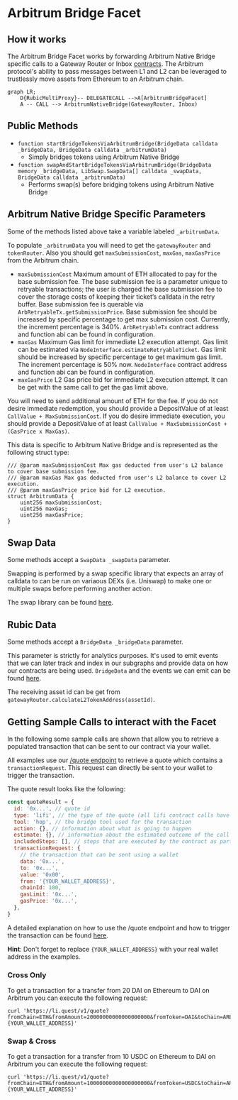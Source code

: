 # Arbitrum Bridge Facet

## How it works

The Arbitrum Bridge Facet works by forwarding Arbitrum Native Bridge specific calls to a Gateway Router or Inbox [contracts](https://developer.offchainlabs.com/docs/useful_addresses). The Arbitrum protocol's ability to pass messages between L1 and L2 can be leveraged to trustlessly move assets from Ethereum to an Arbitrum chain.

```mermaid
graph LR;
    D{RubicMultiProxy}-- DELEGATECALL -->A[ArbitrumBridgeFacet]
    A -- CALL --> ArbitrumNativeBridge(GatewayRouter, Inbox)
```

## Public Methods

- `function startBridgeTokensViaArbitrumBridge(BridgeData calldata _bridgeData, BridgeData calldata _arbitrumData)`
  - Simply bridges tokens using Arbitrum Native Bridge
- `function swapAndStartBridgeTokensViaArbitrumBridge(BridgeData memory _bridgeData, LibSwap.SwapData[] calldata _swapData, BridgeData calldata _arbitrumData)`
  - Performs swap(s) before bridging tokens using Arbitrum Native Bridge

## Arbitrum Native Bridge Specific Parameters

Some of the methods listed above take a variable labeled `_arbitrumData`.

To populate `_arbitrumData` you will need to get the `gatewayRouter` and `tokenRouter`. Also you should get `maxSubmissionCost`, `maxGas`, `maxGasPrice` from the Arbitrum chain.
- `maxSubmissionCost`
  Maximum amount of ETH allocated to pay for the base submission fee. The base submission fee is a parameter unique to retryable transactions; the user is charged the base submission fee to cover the storage costs of keeping their ticket’s calldata in the retry buffer.
  Base submission fee is querable via `ArbRetryableTx.getSubmissionPrice`.
  Base submission fee should be increased by specific percentage to get max submission cost. Currently, the increment percentage is 340%.
  `ArbRetryableTx` contract address and function abi can be found in configuration.
- `maxGas`
   Maximum Gas limit for immediate L2 execution attempt.
   Gas limit can be estimated via `NodeInterface.estimateRetryableTicket`.
   Gas limit should be increased by specific percentage to get maximum gas limit. The increment percentage is 50% now.
  `NodeInterface` contract address and function abi can be found in configuration.
- `maxGasPrice`
   L2 Gas price bid for immediate L2 execution attempt.
   It can be get with the same call to get the gas limit above.

You will need to send additional amount of ETH for the fee.
If you do not desire immediate redemption, you should provide a DepositValue of at least `CallValue + MaxSubmissionCost`. If you do desire immediate execution, you should provide a DepositValue of at least `CallValue + MaxSubmissionCost + (GasPrice x MaxGas)`.

This data is specific to Arbitrum Native Bridge and is represented as the following struct type:

```solidity
/// @param maxSubmissionCost Max gas deducted from user's L2 balance to cover base submission fee.
/// @param maxGas Max gas deducted from user's L2 balance to cover L2 execution.
/// @param maxGasPrice price bid for L2 execution.
struct ArbitrumData {
    uint256 maxSubmissionCost;
    uint256 maxGas;
    uint256 maxGasPrice;
}

```

## Swap Data

Some methods accept a `SwapData _swapData` parameter.

Swapping is performed by a swap specific library that expects an array of calldata to can be run on variaous DEXs (i.e. Uniswap) to make one or multiple swaps before performing another action.

The swap library can be found [here](../src/Libraries/LibSwap.sol).

## Rubic Data

Some methods accept a `BridgeData _bridgeData` parameter.

This parameter is strictly for analytics purposes. It's used to emit events that we can later track and index in our subgraphs and provide data on how our contracts are being used. `BridgeData` and the events we can emit can be found [here](../src/Interfaces/IRubic.sol).

The receiving asset id can be get from `gatewayRouter.calculateL2TokenAddress(assetId)`.

## Getting Sample Calls to interact with the Facet

In the following some sample calls are shown that allow you to retrieve a populated transaction that can be sent to our contract via your wallet.

All examples use our [/quote endpoint](https://apidocs.li.finance/reference/get_quote-1) to retrieve a quote which contains a `transactionRequest`. This request can directly be sent to your wallet to trigger the transaction.

The quote result looks like the following:

```javascript
const quoteResult = {
  id: '0x...', // quote id
  type: 'lifi', // the type of the quote (all lifi contract calls have the type "lifi")
  tool: 'hop', // the bridge tool used for the transaction
  action: {}, // information about what is going to happen
  estimate: {}, // information about the estimated outcome of the call
  includedSteps: [], // steps that are executed by the contract as part of this transaction, e.g. a swap step and a cross step
  transactionRequest: {
    // the transaction that can be sent using a wallet
    data: '0x...',
    to: '0x...',
    value: '0x00',
    from: '{YOUR_WALLET_ADDRESS}',
    chainId: 100,
    gasLimit: '0x...',
    gasPrice: '0x...',
  },
}
```

A detailed explanation on how to use the /quote endpoint and how to trigger the transaction can be found [here](https://apidocs.li.finance/reference/how-to-transfer-tokens).

**Hint**: Don't forget to replace `{YOUR_WALLET_ADDRESS}` with your real wallet address in the examples.

### Cross Only

To get a transaction for a transfer from 20 DAI on Ethereum to DAI on Arbitrum you can execute the following request:

```shell
curl 'https://li.quest/v1/quote?fromChain=ETH&fromAmount=20000000000000000000&fromToken=DAI&toChain=ARB&toToken=DAI&slippage=0.03&allowBridges=arbitrum&fromAddress={YOUR_WALLET_ADDRESS}'
```

### Swap & Cross

To get a transaction for a transfer from 10 USDC on Ethereum to DAI on Arbitrum you can execute the following request:

```shell
curl 'https://li.quest/v1/quote?fromChain=ETH&fromAmount=10000000000000000000&fromToken=USDC&toChain=ARB&toToken=DAI&slippage=0.03&allowBridges=arbitrum&fromAddress={YOUR_WALLET_ADDRESS}'
```
